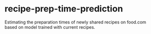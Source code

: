 # recipe-prep-time-prediction
Estimating the preparation times of newly shared recipes on food.com based on model trained with current recipes. 
